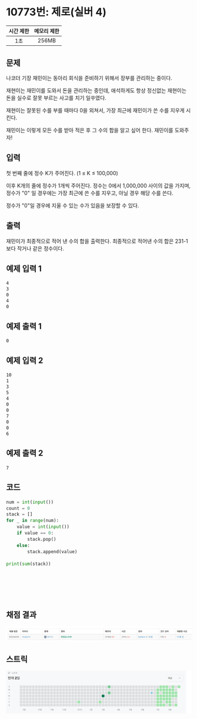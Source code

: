 # 10773번: 제로(실버 4)
| 시간 제한 | 메모리 제한 |
|:-----:|:------:|
|  1초   | 256MB  |

## 문제
나코더 기장 재민이는 동아리 회식을 준비하기 위해서 장부를 관리하는 중이다.

재현이는 재민이를 도와서 돈을 관리하는 중인데, 애석하게도 항상 정신없는 재현이는 돈을 실수로 잘못 부르는 사고를 치기 일쑤였다.

재현이는 잘못된 수를 부를 때마다 0을 외쳐서, 가장 최근에 재민이가 쓴 수를 지우게 시킨다.

재민이는 이렇게 모든 수를 받아 적은 후 그 수의 합을 알고 싶어 한다. 재민이를 도와주자!

## 입력
첫 번째 줄에 정수 K가 주어진다. (1 ≤ K ≤ 100,000)

이후 K개의 줄에 정수가 1개씩 주어진다. 정수는 0에서 1,000,000 사이의 값을 가지며, 정수가 "0" 일 경우에는 가장 최근에 쓴 수를 지우고, 아닐 경우 해당 수를 쓴다.

정수가 "0"일 경우에 지울 수 있는 수가 있음을 보장할 수 있다.

## 출력
재민이가 최종적으로 적어 낸 수의 합을 출력한다. 최종적으로 적어낸 수의 합은 231-1보다 작거나 같은 정수이다.

## 예제 입력 1
```text
4
3
0
4
0
```
## 예제 출력 1
```text
0
```

## 예제 입력 2
```text
10
1
3
5
4
0
0
7
0
0
6
```
## 예제 출력 2
```text
7
```

## 코드
```python
num = int(input())
count = 0
stack = []
for _ in range(num):
    value = int(input())
    if value == 0:
        stack.pop()
    else:
        stack.append(value)
        
print(sum(stack))
    



        
```

## 채점 결과
![image](result.png)

## 스트릭
![image](streak.png)